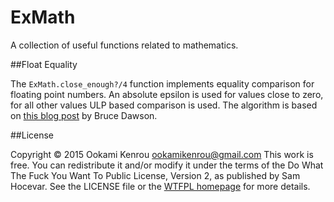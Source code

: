 ExMath
======

A collection of useful functions related to mathematics.


##Float Equality

The `ExMath.close_enough?/4` function implements equality comparison for
floating point numbers. An absolute epsilon is used for values close to zero,
for all other values ULP based comparison is used. The algorithm is based on
[this blog post](https://randomascii.wordpress.com/2012/02/25/comparing-floating-point-numbers-2012-edition/)
by Bruce Dawson.


##License

Copyright © 2015 Ookami Kenrou <ookamikenrou@gmail.com>
This work is free. You can redistribute it and/or modify it under the terms of
the Do What The Fuck You Want To Public License, Version 2, as published by
Sam Hocevar. See the LICENSE file or the [WTFPL homepage](http://www.wtfpl.net)
for more details.

